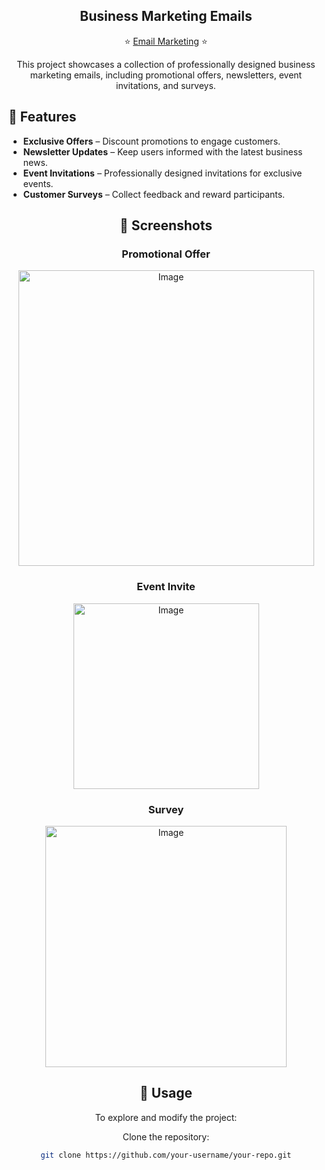 <div align="center">
   
## Business Marketing Emails

⭐️ [Email Marketing](https://email-marketing-snowy.vercel.app/) ⭐️

This project showcases a collection of professionally designed business marketing emails, including promotional offers, newsletters, event invitations, and surveys.
</div>

## 📌 Features

- **Exclusive Offers** – Discount promotions to engage customers.
- **Newsletter Updates** – Keep users informed with the latest business news.
- **Event Invitations** – Professionally designed invitations for exclusive events.
- **Customer Surveys** – Collect feedback and reward participants.

<div align="center">
   
## 📸 Screenshots

### Promotional Offer
<img width="473" alt="Image" src="https://github.com/user-attachments/assets/76190d92-239d-40b5-a5c1-2d1c48424199" />

### Event Invite
<img width="297" alt="Image" src="https://github.com/user-attachments/assets/e87f3f75-4f44-4065-a33c-4618d4e63881" />

### Survey
<img width="386" alt="Image" src="https://github.com/user-attachments/assets/f1b6730e-256f-4e2a-ac8c-a198afad3723" />

## 🎯 Usage

To explore and modify the project:

Clone the repository:  
   ```sh
   git clone https://github.com/your-username/your-repo.git
